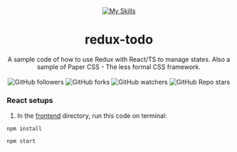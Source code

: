 <div align="center">
   
   [![My Skills](https://skillicons.dev/icons?i=react,css,redux)](https://skillicons.dev)
   # redux-todo
   A sample code of how to use Redux with React/TS to manage states.
   Also a sample of Paper CSS - The less formal CSS framework.
   <br/>
   <br/>
   ![GitHub followers](https://img.shields.io/github/followers/errixed)
   ![GitHub forks](https://img.shields.io/github/forks/errixed/redux-todo)
   ![GitHub watchers](https://img.shields.io/github/watchers/errixed/redux-todo)
   ![GitHub Repo stars](https://img.shields.io/github/stars/errixed/redux-todo)
   
</div>

### React setups
1. In the [frontend](https://github.com/errixed/auth0-spring-reactTS-security/tree/main/frontend) directory, run this code on terminal:
```
npm install
```
```
npm start
```
